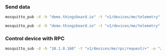 ### Send data

```sh
mosquitto_pub -d -h "demo.thingsboard.io" -t "v1/devices/me/telemetry" -u "O0kt6xUl6cTGv9RM7M9P" -f "telemetry-data-as-object.json"
```

```sh
mosquitto_pub -d -h "demo.thingsboard.io" -t "v1/devices/me/telemetry" -u "O0kt6xUl6cTGv9RM7M9P" -m "{'uid': 12}"
```

### Control device with RPC

```sh
mosquitto_sub -d -h "10.1.0.160" -t "v1/devices/me/rpc/request/+" -u "zq487jvjoDkkXtkcna3A"
```